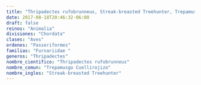 ```yaml
---
title: "Thripadectes rufobrunneus, Streak-breasted Treehunter, Trepamusgo Cuellirojizo"
date: 2017-08-18T20:46:32-06:00
draft: false
reinos: "Animalia"
divisiones: "Chordata"
clases: "Aves"
ordenes: "Passeriformes"
familias: "Furnariidae "
generos: "Thripadectes"
nombre_cientifico: "Thripadectes rufobrunneus"
nombre_comun: "Trepamusgo Cuellirojizo"
nombre_ingles: "Streak-breasted Treehunter"
---
```

